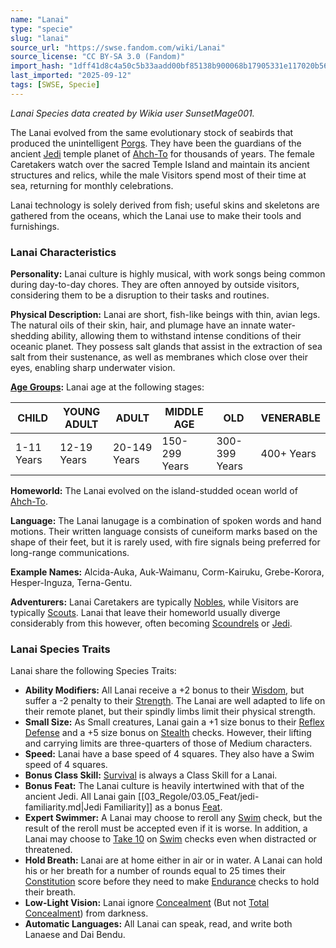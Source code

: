 ```yaml
---
name: "Lanai"
type: "specie"
slug: "lanai"
source_url: "https://swse.fandom.com/wiki/Lanai"
source_license: "CC BY-SA 3.0 (Fandom)"
import_hash: "1dff41d8c4a50c5b33aadd00bf85138b900068b17905331e117020b568171dee"
last_imported: "2025-09-12"
tags: [SWSE, Specie]
---
```

*Lanai Species data created by Wikia user SunsetMage001.*

The Lanai evolved from the same evolutionary stock of seabirds that produced the unintelligent [Porgs](https://swse.fandom.com/wiki/Porg). They have been the guardians of the ancient [Jedi](https://swse.fandom.com/wiki/The_Jedi) temple planet of [Ahch-To](https://swse.fandom.com/wiki/Ahch-To) for thousands of years. The female Caretakers watch over the sacred Temple Island and maintain its ancient structures and relics, while the male Visitors spend most of their time at sea, returning for monthly celebrations. 

Lanai technology is solely derived from fish; useful skins and skeletons are gathered from the oceans, which the Lanai use to make their tools and furnishings.
### Lanai Characteristics
**Personality:** Lanai culture is highly musical, with work songs being common during day-to-day chores. They are often annoyed by outside visitors, considering them to be a disruption to their tasks and routines.

**Physical Description:** Lanai are short, fish-like beings with thin, avian legs. The natural oils of their skin, hair, and plumage have an innate water-shedding ability, allowing them to withstand intense conditions of their oceanic planet. They possess salt glands that assist in the extraction of sea salt from their sustenance, as well as membranes which close over their eyes, enabling sharp underwater vision.

**[Age Groups](https://swse.fandom.com/wiki/Age_Groups):** Lanai age at the following stages:

| CHILD | YOUNG ADULT | ADULT | MIDDLE AGE | OLD | VENERABLE |
| --- | --- | --- | --- | --- | --- |
| 1-11 Years | 12-19 Years | 20-149 Years | 150-299 Years | 300-399 Years | 400+ Years |

**Homeworld:** The Lanai evolved on the island-studded ocean world of [Ahch-To](https://swse.fandom.com/wiki/Ahch-To).

**Language:** The Lanai lanugage is a combination of spoken words and hand motions. Their written language consists of cuneiform marks based on the shape of their feet, but it is rarely used, with fire signals being preferred for long-range communications.

**Example Names:** Alcida-Auka, Auk-Waimanu, Corm-Kairuku, Grebe-Korora, Hesper-Inguza, Terna-Gentu. 

**Adventurers:** Lanai Caretakers are typically [Nobles](https://swse.fandom.com/wiki/Nobles), while Visitors are typically [Scouts](https://swse.fandom.com/wiki/Scouts). Lanai that leave their homeworld usually diverge considerably from this however, often becoming [Scoundrels](https://swse.fandom.com/wiki/Scoundrels) or [Jedi](https://swse.fandom.com/wiki/Jedi). 
### Lanai Species Traits
Lanai share the following Species Traits:

- **Ability Modifiers:** All Lanai receive a +2 bonus to their [Wisdom](https://swse.fandom.com/wiki/Wisdom), but suffer a -2 penalty to their [Strength](https://swse.fandom.com/wiki/Strength). The Lanai are well adapted to life on their remote planet, but their spindly limbs limit their physical strength.
- **Small Size:** As Small creatures, Lanai gain a +1 size bonus to their [Reflex Defense](https://swse.fandom.com/wiki/Reflex_Defense) and a +5 size bonus on [Stealth](https://swse.fandom.com/wiki/Stealth) checks. However, their lifting and carrying limits are three-quarters of those of Medium characters.
- **Speed:** Lanai have a base speed of 4 squares. They also have a Swim speed of 4 squares.
- **Bonus Class Skill:** [Survival](https://swse.fandom.com/wiki/Survival) is always a Class Skill for a Lanai.
- **Bonus Feat:** The Lanai culture is heavily intertwined with that of the ancient Jedi. All Lanai gain [[03_Regole/03.05_Feat/jedi-familiarity.md|Jedi Familiarity]] as a bonus [Feat](https://swse.fandom.com/wiki/Feat).
- **Expert Swimmer:** A Lanai may choose to reroll any [Swim](https://swse.fandom.com/wiki/Swim) check, but the result of the reroll must be accepted even if it is worse. In addition, a Lanai may choose to [Take 10](https://swse.fandom.com/wiki/Take_10) on [Swim](https://swse.fandom.com/wiki/Swim) checks even when distracted or threatened.
- **Hold Breath:** Lanai are at home either in air or in water. A Lanai can hold his or her breath for a number of rounds equal to 25 times their [Constitution](https://swse.fandom.com/wiki/Constitution) score before they need to make [Endurance](https://swse.fandom.com/wiki/Endurance) checks to hold their breath.
- **Low-Light Vision:** Lanai ignore [Concealment](https://swse.fandom.com/wiki/Concealment) (But not [Total Concealment](https://swse.fandom.com/wiki/Total_Concealment)) from darkness.
- **Automatic Languages:** All Lanai can speak, read, and write both Lanaese and Dai Bendu.